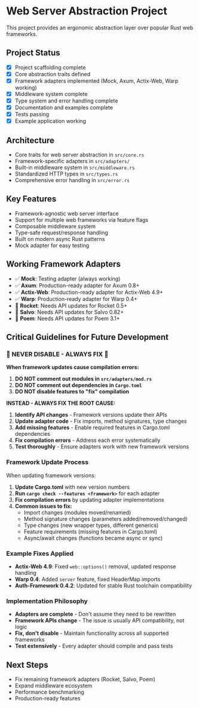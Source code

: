 # Web Server Abstraction Project

This project provides an ergonomic abstraction layer over popular Rust web frameworks.

## Project Status
- [x] Project scaffolding complete
- [x] Core abstraction traits defined
- [x] Framework adapters implemented (Mock, Axum, Actix-Web, Warp working)
- [x] Middleware system complete
- [x] Type system and error handling complete
- [x] Documentation and examples complete
- [x] Tests passing
- [x] Example application working

## Architecture
- Core traits for web server abstraction in `src/core.rs`
- Framework-specific adapters in `src/adapters/`
- Built-in middleware system in `src/middleware.rs`
- Standardized HTTP types in `src/types.rs`
- Comprehensive error handling in `src/error.rs`

## Key Features
- Framework-agnostic web server interface
- Support for multiple web frameworks via feature flags
- Composable middleware system
- Type-safe request/response handling
- Built on modern async Rust patterns
- Mock adapter for easy testing

## Working Framework Adapters
- ✅ **Mock**: Testing adapter (always working)
- ✅ **Axum**: Production-ready adapter for Axum 0.8+
- ✅ **Actix-Web**: Production-ready adapter for Actix-Web 4.9+
- ✅ **Warp**: Production-ready adapter for Warp 0.4+
- 🔧 **Rocket**: Needs API updates for Rocket 0.5+
- 🔧 **Salvo**: Needs API updates for Salvo 0.82+
- 🔧 **Poem**: Needs API updates for Poem 3.1+

## Critical Guidelines for Future Development

### 🚨 NEVER DISABLE - ALWAYS FIX 🚨
**When framework updates cause compilation errors:**

1. **DO NOT comment out modules in `src/adapters/mod.rs`**
2. **DO NOT comment out dependencies in `Cargo.toml`**
3. **DO NOT disable features to "fix" compilation**

**INSTEAD - ALWAYS FIX THE ROOT CAUSE:**

1. **Identify API changes** - Framework versions update their APIs
2. **Update adapter code** - Fix imports, method signatures, type changes
3. **Add missing features** - Enable required features in Cargo.toml dependencies
4. **Fix compilation errors** - Address each error systematically
5. **Test thoroughly** - Ensure adapters work with new framework versions

### Framework Update Process
When updating framework versions:

1. **Update Cargo.toml** with new version numbers
2. **Run `cargo check --features <framework>`** for each adapter
3. **Fix compilation errors** by updating adapter implementations
4. **Common issues to fix:**
   - Import changes (modules moved/renamed)
   - Method signature changes (parameters added/removed/changed)
   - Type changes (new wrapper types, different generics)
   - Feature requirements (missing features in Cargo.toml)
   - Async/await changes (functions became async or sync)

### Example Fixes Applied
- **Actix-Web 4.9**: Fixed `web::options()` removal, updated response handling
- **Warp 0.4**: Added `server` feature, fixed HeaderMap imports
- **Auth-Framework 0.4.2**: Updated for stable Rust toolchain compatibility

### Implementation Philosophy
- **Adapters are complete** - Don't assume they need to be rewritten
- **Framework APIs change** - The issue is usually API compatibility, not logic
- **Fix, don't disable** - Maintain functionality across all supported frameworks
- **Test extensively** - Every adapter should compile and pass tests

## Next Steps
- Fix remaining framework adapters (Rocket, Salvo, Poem)
- Expand middleware ecosystem
- Performance benchmarking
- Production-ready features
